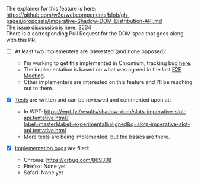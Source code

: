 The explainer for this feature is here: https://github.com/w3c/webcomponents/blob/gh-pages/proposals/Imperative-Shadow-DOM-Distribution-API.md  
The issue discussion is here: [3534](https://github.com/whatwg/html/issues/3534)  
There is a corresponding Pull Request for the DOM spec that goes along with this PR.  

-[ ] At least two implementers are interested (and none opposed):
  * I'm working to get this implemented in Chromium, tracking bug [here](http://crbug.com/869308).
  * The implementation is based on what was agreed in the last [F2F Meeting](https://github.com/whatwg/html/issues/3534#issuecomment-537802687). 
  * Other implementers are interested on this feature and I'll be reaching out to them.
  
-[x] [Tests](https://github.com/web-platform-tests/wpt) are written and can be reviewed and commented upon at:
  * In WPT: https://wpt.fyi/results/shadow-dom/slots-imperative-slot-api.tentative.html?label=master&label=experimental&aligned&q=slots-imperative-slot-api.tentative.html
  * More tests are being implemented, but the basics are there.

-[x] [Implementation bugs](https://github.com/whatwg/meta/blob/master/MAINTAINERS.md#handling-pull-requests) are filed:
  * Chrome: https://crbug.com/869308
  * Firefox: None yet
  * Safari: None yet
